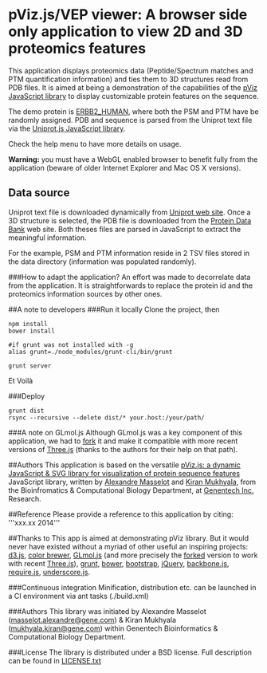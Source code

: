 # pViz.js/VEP viewer: A browser side only application to view 2D and 3D proteomics features

This application displays proteomics data (Peptide/Spectrum matches and PTM quantification information) and ties them to 3D structures read from PDB files. It is aimed at being a demonstration of the capabilities of the <a href="http://github.com/genentech/pviz/">pViz JavaScript library</a> to display customizable protein features on the sequence.

The demo protein is [ERBB2_HUMAN](http://www.uniprot.org/uniprot/P04626), where both the PSM and PTM have be randomly assigned.  PDB and sequence is parsed from the Uniprot text file via the [Uniprot.js JavaScript library](http://github.com/genentech/uniprot-js).

Check the help menu to have more details on usage.

**Warning:** you must have a WebGL enabled browser to benefit fully from the application (beware of older Internet Explorer and Mac OS X versions).

## Data source
Uniprot text file is downloaded dynamically from [Uniprot web site](http://www.uniprot.org/uniprot/).
Once a 3D structure is selected, the PDB file is downloaded from the [Protein Data Bank](http://www.rcsb.org) web site.
Both theses files are parsed in JavaScript to extract the meaningful information.

For the example, PSM and PTM information reside in 2 TSV files stored in the data directory (information was populated randomly).

###How to adapt the application?
An effort was made to decorrelate data from the application.
It is straightforwards to replace the protein id and the proteomics information sources by other ones.

##A note to developers
###Run it locally
Clone the project, then

    npm install
    bower install

    #if grunt was not installed with -g
    alias grunt=./node_modules/grunt-cli/bin/grunt

    grunt server

Et Voilà

###Deploy

    grunt dist
    rsync --recursive --delete dist/* your.host:/your/path/

###A note on GLmol.js
Although GLmol.js was a key component of this application, we had to [fork](https://github.com/alexmasselot/glmol") it and make it compatible with more recent versions of [Three.js](http://threejs.org/) (thanks to the authors for their help on that path).

##Authors
This application is based on the versatile [pViz.js: a dynamic JavaScript & SVG library for visualization of protein sequence features](http://github.com/genentech/pviz) JavaScript library, written by <a href="mailto://masselot.alexandre@gene.com">Alexandre Masselot</a> and <a href="mailto://mukhyala.kiran@gene.com">Kiran Mukhyala</a>, from the Bioinfromatics & Computational Biology Department, at [Genentech Inc.](http://www.gene.com) Research.

##Reference
Please provide a reference to this application by citing:
'''xxx.xx 2014'''

##Thanks to
This app is aimed at demonstrating pViz library.
But it would never have existed without a myriad of other useful an inspiring projects:
[d3.js](http://d3js.org), [color brewer](http://colorbrewer2.org/),
[GLmol.js](http://webglmol.sourceforge.jp/index-en.html) (and more precisely the [forked](https://github.com/alexmasselot/glmol) version to work with recent [Three.js](http://threejs.org/)),
[grunt](http://gruntjs.com/),
[bower](https://npmjs.org/package/bower),
[bootstrap](http://getbootstrap.com/css),
[jQuery](http://jquery.com), [backbone.js](http://backbonejs.org),
[require.js](http://requirejs.org), [underscore.js](http://underscorejs.org).


###Continuous integration
Minification, distribution etc. can be launched in a CI environment via ant tasks (./build.xml)

###Authors
This library was initiated by
Alexandre Masselot (masselot.alexandre@gene.com) & Kiran Mukhyala (mukhyala.kiran@gene.com) within Genentech Bioinformatics & Computational Biology Department.

###License
The library is distributed under a BSD license. Full description can be found in [LICENSE.txt](LICENSE.txt)
